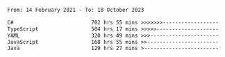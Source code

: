 <!-- [![Top Langs](https://github-readme-stats.vercel.app/api/top-langs/?username=thititongumpun&layout=compact&langs_count=7&theme=prussian)](https://github.com/thititongumpun)
[![Anurag's GitHub stats](https://github-readme-stats.vercel.app/api?username=thititongumpun&hide=stars&show_icons=true&theme=prussian)](https://github.com/thititongumpun) -->

<!--START_SECTION:waka-->

```txt
From: 14 February 2021 - To: 18 October 2023

C#                         702 hrs 55 mins >>>>>>>------------------   26.87 %
TypeScript                 504 hrs 17 mins >>>>>--------------------   19.28 %
YAML                       320 hrs 49 mins >>>----------------------   12.27 %
JavaScript                 168 hrs 55 mins >>-----------------------   06.46 %
Java                       129 hrs 27 mins >------------------------   04.95 %
```

<!--END_SECTION:waka-->
